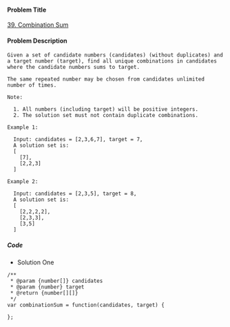 #### Problem Title
[39. Combination Sum](https://leetcode.com/problems/combination-sum/)
#### Problem Description
```
Given a set of candidate numbers (candidates) (without duplicates) and a target number (target), find all unique combinations in candidates where the candidate numbers sums to target.

The same repeated number may be chosen from candidates unlimited number of times.

Note:

  1. All numbers (including target) will be positive integers.
  2. The solution set must not contain duplicate combinations.

Example 1:

  Input: candidates = [2,3,6,7], target = 7,
  A solution set is:
  [
    [7],
    [2,2,3]
  ]

Example 2:

  Input: candidates = [2,3,5], target = 8,
  A solution set is:
  [
    [2,2,2,2],
    [2,3,3],
    [3,5]
  ]

```

##### Code

- Solution One
```
/**
 * @param {number[]} candidates
 * @param {number} target
 * @return {number[][]}
 */
var combinationSum = function(candidates, target) {
    
};
```
